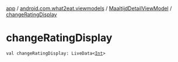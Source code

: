 [app](../../index.md) / [android.com.what2eat.viewmodels](../index.md) / [MaaltijdDetailViewModel](index.md) / [changeRatingDisplay](./change-rating-display.md)

# changeRatingDisplay

`val changeRatingDisplay: LiveData<`[`Int`](https://kotlinlang.org/api/latest/jvm/stdlib/kotlin/-int/index.html)`>`